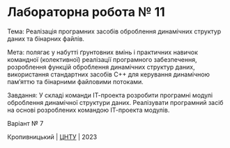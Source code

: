 ﻿# Лабораторна робота № 11

Тема: Реалізація програмних засобів оброблення динамічних структур даних та бінарних файлів.

Мета: полягає у набутті ґрунтовних вмінь і практичних навичок командної (колективної) реалізації програмного забезпечення, розроблення функцій оброблення динамічних структур даних, використання стандартних засобів С++ для керування динамічною пам’яттю та бінарними файловими потоками.

Завдання: У складі команди ІТ-проекта розробити програмні модулі оброблення динамічної структури даних. Реалізувати програмний засіб на основі розроблених командою ІТ-проекта модулів.

Варіант № 7


Кропивницький | <a href="http://www.kntu.kr.ua/">ЦНТУ</a> | 2023